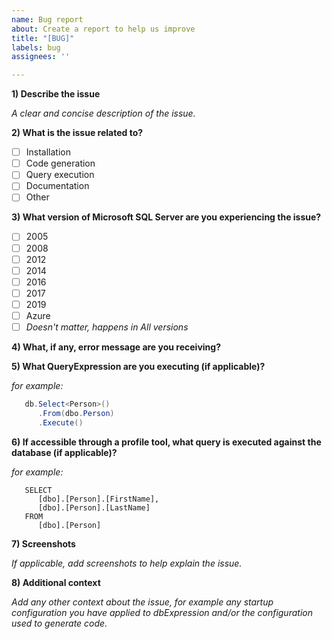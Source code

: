 ```yaml
---
name: Bug report
about: Create a report to help us improve
title: "[BUG]"
labels: bug
assignees: ''

---
```


**1) Describe the issue**

_A clear and concise description of the issue._

**2) What is the issue related to?**

- [ ] Installation
- [ ] Code generation
- [ ] Query execution
- [ ] Documentation
- [ ] Other

**3) What version of Microsoft SQL Server are you experiencing the issue?**

- [ ] 2005
- [ ] 2008
- [ ] 2012
- [ ] 2014
- [ ] 2016
- [ ] 2017
- [ ] 2019
- [ ] Azure
- [ ] *Doesn't matter, happens in All versions*

**4) What, if any, error message are you receiving?**

**5) What QueryExpression are you executing (if applicable)?**

_for example:_

```C#
   db.Select<Person>()
      .From(dbo.Person)
      .Execute()
```
**6) If accessible through a profile tool, what query is executed against the database (if applicable)?**

_for example:_

```TSQL
   SELECT
      [dbo].[Person].[FirstName],
      [dbo].[Person].[LastName]
   FROM
      [dbo].[Person]
```

**7) Screenshots**

_If applicable, add screenshots to help explain the issue._

**8) Additional context**

_Add any other context about the issue, for example any startup configuration you have applied to dbExpression and/or the configuration used to generate code._
